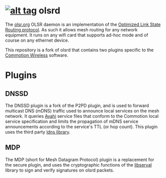 [![alt tag](http://img.shields.io/badge/maintainer-dismantl-green.svg)](https://github.com/dismantl)
olsrd
=====
The [olsr.org](http://olsr.org) OLSR daemon is an implementation of the [Optimized Link State Routing protocol](http://ietf.org/rfc/rfc3626.txt). As such it allows mesh routing for any network equipment.
It runs on any wifi card that supports ad-hoc mode and of course on any ethernet device.

This repository is a fork of olsrd that contains two plugins specific to the [Commotion Wireless](https://commotionwireless.net) software.

Plugins
=======

DNSSD
-----
The DNSSD plugin is a fork of the P2PD plugin, and is used to forward multicast DNS (mDNS) traffic used to announce local services on the mesh network. It queries [Avahi](http://avahi.org/) service files that conform to the Commotion local service specification and limits the propagation of mDNS service announcements according to the service's TTL (or hop count). This plugin uses the third party [ldns library](https://www.nlnetlabs.nl/projects/ldns/).

MDP
---
The MDP (short for Mesh Datagram Protocol) plugin is a replacement for the secure plugin, and uses the cryptographic functions of the [libserval](https://github.com/servalproject/serval-dna) library to sign and verify signatures on olsrd packets.
